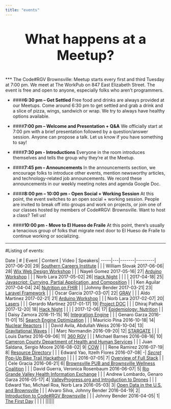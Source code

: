 ```yaml
---
title: "events"
---
```


<p style="text-align: center; font-size: 300%; font-weight:bold;">
What happens at a Meetup?
</p>
***
The Code#RGV Brownsville: Meetup starts every first and third Tuesday at 7:00 pm. We meet at The WorkPub on 847 East Elizabeth Street. The event is free and open to anyone, especially folks who aren’t programmers.

+ ####**6:30 pm – Get Settled**
  Free food and drinks are always provided at our Meetups. Come around 6:30 pm to get settled and grab a drink and a slice of pizza, wings, sandwich or wrap. We try to always have healthy options available.

+ ####**7:00 pm – Welcome and Presentation + Q&A**
  We officially start at 7:00 pm with a brief presentation followed by a question/answer session. Anyone can propose a talk. Let us know if you have something to say!

+ ####**7:30 pm - Introductions**
  Everyone in the room introduces themselves and tells the group why they’re at the Meetup.

+ ####**7:45 pm – Announcements**
  In the announcements section, we encourage folks to introduce other events, mention newsworthy articles, and technology-related job announcements. We record these announcements in our weekly meeting notes and agenda Google Doc.

+ ####**8:00 pm – 10:00 pm - Open Social + Working Session**
At this point, the event switches to an open social + working session. People are invited to break off into groups and work on projects, or join one of our classes hosted by members of Code#RGV: Brownsville. Want to host a class? Tell us!

+ ####**10:00 pm - Move to El Hueso de Fraile**
At this point, there’s usually a tenacious group of folks that migrate next door to El Hueso de Fraile to continue working or socializing.

***

#Listing of events:

Date | # | Event | Content | Video | Speakers|
-----|---|-------|---------|
2017-06-20| 29| [Southern Careers Institute](https://www.facebook.com/events/446909582351629/) | [<i class="fa fa-info-circle" aria-hidden="true"></i>](http://www.scitexas.edu/) | | William Slovak
2017-06-06| 28| [Wix Web Design Workshop](https://www.facebook.com/events/124974144744935/) | [<i class="fa fa-slideshare" aria-hidden="true"></i>](https://docs.google.com/presentation/d/1e4nRVHEjuoRgGYN8HWpkppL3mr6l2wE0PGMnEf7m5mg/edit?usp=sharing) [<i class="fa fa-info-circle" aria-hidden="true"></i>](https://www.wix.com/) | [<i class="fa fa-video-camera" aria-hidden="true"></i>](https://www.facebook.com/codergvbrownsville/videos/1819075155074323/) | Nayeli Gomez
2017-05-16| 27| [Arduino Workshop](https://www.facebook.com/events/1308710035882364/) | [<i class="fa fa-info-circle" aria-hidden="true"></i>](https://www.arduino.cc/) | | Norb Lara
2017-05-02| 26| [Hack Night](https://www.facebook.com/events/1330216183733091/) | | | |
2017-04-18| 25| [Javascript: Currying, Partial Application, and Composition](https://www.facebook.com/events/732180300240557/) | [<i class="fa fa-github-alt" aria-hidden="true"></i>](https://github.com/piq9117/compositionTalk)| [<i class="fa fa-video-camera" aria-hidden="true"></i>](https://www.facebook.com/codergvbrownsville/videos/1792772777704561/) | Ken Aguilar
2017-04-04| 24| [Nutrition on FHIR](https://www.facebook.com/events/678930188958271/) | [<i class="fa fa-slideshare" aria-hidden="true"></i>](https://drive.google.com/file/d/0B_LMs7B2LDYvWlBxV2duZFhveTA/view?usp=sharing) [<i class="fa fa-info-circle" aria-hidden="true"></i>](http://www.hl7.org/fhir/) | |Johnny Bender
2017-03-21| 23| [Laravel Framework](https://www.facebook.com/events/1216843111765699/) | [<i class="fa fa-info-circle" aria-hidden="true"></i>](https://laravel.com/) | [<i class="fa fa-video-camera" aria-hidden="true"></i>](https://www.facebook.com/johnnypbender/videos/vb.679756671/10155111825091672/?type=2&theater) | Oscar Garcia
2017-03-07| 22| [GRAV](https://www.facebook.com/events/747913215386047/) | [<i class="fa fa-info-circle" aria-hidden="true"></i>](https://getgrav.org/) | | Aldo Martinez
2017-02-21|	21|	[Arduino Workshop](https://www.facebook.com/events/969914836473646/) | [<i class="fa fa-info-circle" aria-hidden="true"></i>](https://www.arduino.cc/) | | Norb Lara
2017-02-07|	20|	[Lasers](https://www.facebook.com/events/753320381481754/) | | | Gerardo Martinez
2017-01-17|	19|	[Project DOC](https://www.facebook.com/events/154631715029417/) | [<i class="fa fa-info-circle" aria-hidden="true"></i>](https://www.pwc.com/us/en/health-industries/DoubleJump.html) | | Dhiraj Pathak
2017-12-20|	18|	[Hack Night](https://www.facebook.com/events/569874219880193/) | | | |
2017-12-06|	17|	[Epidemiology: Nutrition](https://www.facebook.com/events/1823881687849727/) | | | Daisy Zamora
2016-11-15|	16|	[Integration Engine](https://www.facebook.com/events/1817022961917074/) | [<i class="fa fa-info-circle" aria-hidden="true"></i>](http://rgvhie.org/) | | Genaro Garza
2016-11-01|	15|	[Search Engine Optimization](https://www.facebook.com/events/1346127542112267/) | | | Mauricio Pina
2016-10-18|	14|	[Nuclear Reactors](https://www.facebook.com/events/965993420189443/) | | | David Avila, Abdullah Weiss
2016-10-04|	13|	[Gravitational Waves](https://www.facebook.com/events/1768206486786869/) | | | Marc Normandin
2016-09-20|	12|	[STARGATE](https://www.facebook.com/events/343697212634525/) | [<i class="fa fa-info-circle" aria-hidden="true"></i>](http://www.utrgv.edu/stargate/) | | Louis Dartez
2016-09-06|	11|	[360 RGV](https://www.facebook.com/events/1657542251224510/) | [<i class="fa fa-info-circle" aria-hidden="true"></i>](http://www.360rgv.com/) | | Michael Barnes
2016-08-16|	10|	[Cameron County Department of Health and Human Services](https://www.facebook.com/events/1049465525140539/) | [<i class="fa fa-info-circle" aria-hidden="true"></i>](http://www.co.cameron.tx.us/) | | Juan Saldana, Sergio Moore
2016-08-02|	9| [COW](https://www.facebook.com/events/1752591338352737/) | [<i class="fa fa-info-circle" aria-hidden="true"></i>](http://www.codergv.org/programs/cow/) | | Rene Ramirez
2016-07-19|	8| [Resource Directory](https://www.facebook.com/events/129387614161338/) | | | Edward Yao, Itzelh Flores
2016-07-08|	-| [*Secret* Pop-Up Bike Trail Hackathon](https://goo.gl/F72vWb) | | | |
2016-07-05|	7| [Overview of Full Stack](https://www.facebook.com/events/217535031973989/) | | | Cele Gracia
2016-06-21|	6| [Brownsville PUB and Brownsville Wellness Coalition](https://www.facebook.com/events/1150950568258839/) | [<i class="fa fa-info-circle" aria-hidden="true"></i>](http://www.brownsville-pub.com/) [<i class="fa fa-info-circle" aria-hidden="true"></i>](https://www.brownsvillewellnesscoalition.com/) | | David Guerra, Veronica Rosenbaum
2016-06-07|	5| [Rio Grande Valley Health Information Exchange](https://www.facebook.com/events/111332255955852/) | [<i class="fa fa-info-circle" aria-hidden="true"></i>](http://rgvhie.org/) | | Andrew Lombardo, Genaro Garza
2016-05-17|	4| [ValleyProgress.org and Introduction to Drones](https://www.facebook.com/events/864037550385029/) | [<i class="fa fa-info-circle" aria-hidden="true"></i>](valleyprogress.org) | | Edward Yao, Michael Roa, Norb Lara
2016-05-03|	3| [Open Data in the U.S. and Brownsville](https://www.facebook.com/events/1267715809923659/) | | | Alvaro Silva, Johnny Bender
2016-04-19|	2| [Introduction to Code#RGV Brownsville](https://www.facebook.com/events/1032954170085752/) | [<i class="fa fa-info-circle" aria-hidden="true"></i>](https://www.codeforamerica.org/)| | Johnny Bender
2016-04-05|	1| [The First Day](https://www.facebook.com/events/607420792747611/) | | | |
||||||
